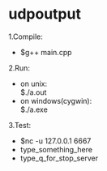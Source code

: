 # udpoutput



1.Compile:
  - $g++ main.cpp
  
2.Run:
  - on unix:  
    $./a.out
  - on windows(cygwin):  
    $./a.exe
    
3.Test:
  -  $nc -u 127.0.0.1 6667
  -  type_something_here
  -  type_q_for_stop_server
    
    
